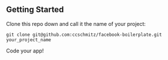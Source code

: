 ## Getting Started

Clone this repo down and call it the name of your project:

`git clone git@github.com:ccschmitz/facebook-boilerplate.git your_project_name`

Code your app!